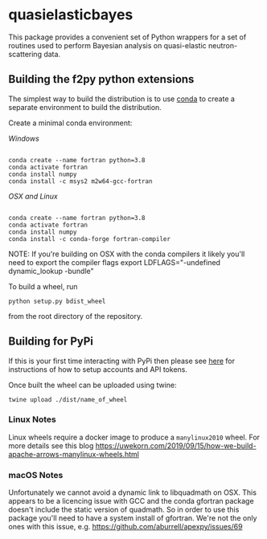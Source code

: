 # quasielasticbayes

This package provides a convenient set of Python wrappers
for a set of routines used to perform Bayesian analysis
on quasi-elastic neutron-scattering data.

## Building the f2py python extensions

The simplest way to build the distribution is to use [conda](https://docs.conda.io/en/latest/miniconda.html) to create
a separate environment to build the distribution.

Create a minimal conda environment:

*Windows*

```

conda create --name fortran python=3.8
conda activate fortran
conda install numpy
conda install -c msys2 m2w64-gcc-fortran

```

*OSX and Linux*

```

conda create --name fortran python=3.8
conda activate fortran
conda install numpy
conda install -c conda-forge fortran-compiler
```

NOTE: If you're building on OSX with the conda compilers it likely you'll need to export the compiler flags export LDFLAGS="-undefined dynamic_lookup -bundle"

To build a wheel, run

```
python setup.py bdist_wheel
```

from the root directory of the repository. 



## Building for PyPi

If this is your first time interacting with PyPi then please see [here](https://packaging.python.org/en/latest/tutorials/packaging-projects/#uploading-the-distribution-archives) for instructions of how to setup accounts and API tokens. 

Once built the wheel can be uploaded using twine:

```
twine upload ./dist/name_of_wheel
```

### Linux Notes

Linux wheels require a docker image to produce a `manylinux2010` wheel. For more details see this blog https://uwekorn.com/2019/09/15/how-we-build-apache-arrows-manylinux-wheels.html

### macOS Notes

Unfortunately we cannot avoid a dynamic link to libquadmath on OSX. This appears to be a licencing issue with GCC and the conda gfortran package doesn't include the static version of quadmath.
So in order to use this package you'll need to have a system install of gfortran. We're not the only ones with this issue, e.g. https://github.com/aburrell/apexpy/issues/69 

